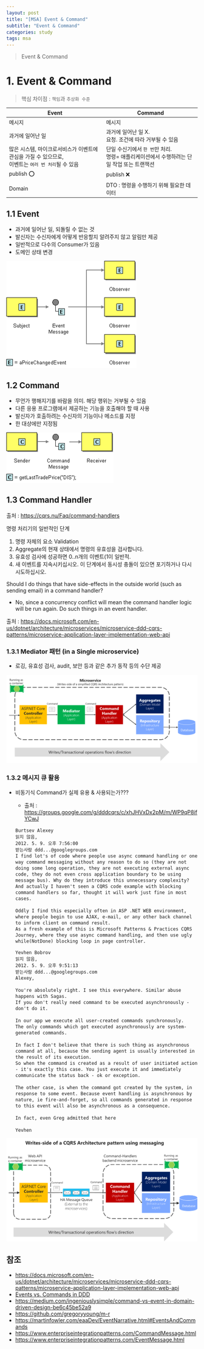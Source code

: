 ```yaml
---
layout: post
title: "[MSA] Event & Command"
subtitle: "Event & Command"
categories: study
tags: msa
---
```


> Event & Command


# 1. Event & Command

> 핵심 차이점 : `책임`과 `추상화 수준`

| Event                                                        | Command                                                      |
| ------------------------------------------------------------ | ------------------------------------------------------------ |
| 메시지                                                       | 메시지                                                       |
| 과거에 일어난 일                                             | 과거에 일어난 일 X. <br />요청. 조건에 따라 거부될 수  있음  |
| 많은 시스템, 마이크로서비스가 이벤트에 관심을 가질 수 있으므로,<br/>이벤트는 `여러 번 처리`될 수 있음 | 단일 수신기에서 `한 번`만 처리. <br/>명령= 애플리케이션에서 수행하려는 단일 작업 또는 트랜잭션 |
| publish ⭕️                                                    | publish ❌                                                    |
| Domain                                                       | DTO : 명령을 수행하기 위해 필요한 데이터                     |



## 1.1 Event

- 과거에 일어난 일, 되돌릴 수 없는 것
- 발신자는 수신자에게 어떻게 반응할지 알려주지 않고 알림만 제공
- 일반적으로 다수의 Consumer가 있음
- 도메인 상태 변경

![](/assets/img/msa/event_command/event.gif)



## 1.2 Command

- 무언가 행해지기를 바람을 의미. 해당 행위는 거부될 수 있음
- 다른 응용 프로그램에서 제공하는 기능을 호출해야 할 때 사용
- 발신자가 호출하려는 수신자의 기능이나 메소드를 지정
- 한 대상에만 지정됨

![](/assets/img/msa/event_command/command.gif)

## 1.3 Command Handler

출처 : https://cqrs.nu/Faq/command-handlers

명령 처리기의 일반적인 단계

1. 명령 자체의 요소 Validation
2. Aggregate의 현재 상태에서 명령의 유효성을 검사합니다.
3. 유효성 검사에 성공하면 0..n개의 이벤트(1이 일반적.
4. 새 이벤트를 지속시키십시오. 이 단계에서 동시성 충돌이 있으면 포기하거나 다시 시도하십시오.



Should I do things that have side-effects in the outside world (such as sending email) in a command handler?

- No, since a concurrency conflict will mean the command handler logic will be run again. Do such things in an event handler.



출처 : https://docs.microsoft.com/en-us/dotnet/architecture/microservices/microservice-ddd-cqrs-patterns/microservice-application-layer-implementation-web-api

### 1.3.1 Mediator 패턴 (in a Single microservice)

- 로깅, 유효성 검사, audit, 보안 등과 같은 추가 동작 등의 수단 제공

![mediator-cqrs-microservice](/assets/img/msa/event_command/mediator-cqrs-microservice.png)

### 1.3.2 메시지 큐 활용

- 비동기식 Command가 실제 유용 & 사용되는가???

  - 출처 : https://groups.google.com/g/dddcqrs/c/xhJHVxDx2pM/m/WP9qP8ifYCwJ

  ```
  Burtsev Alexey
  읽지 않음,
  2012. 5. 9. 오후 7:56:00
  받는사람 ddd...@googlegroups.com
  I find lot's of code where people use async command handling or one way command messaging without any reason to do so (they are not doing some long operation, they are not executing external async code, they do not even cross application boundary to be using message bus). Why do they introduce this unnecessary complexity? And actually I haven't seen a CQRS code example with blocking command handlers so far, thought it will work just fine in most cases.
  
  Oddly I find this especially often in ASP .NET WEB environment, where people begin to use AJAX, e-mail, or any other back channel to inform client on command result.
  As a fresh example of this is Microsoft Patterns & Practices CQRS Journey, where they use async command handling, and then use ugly while(NotDone) blocking loop in page controller.
  ```

  ```
  Yevhen Bobrov
  읽지 않음,
  2012. 5. 9. 오후 9:51:13
  받는사람 ddd...@googlegroups.com
  Alexey,
  
  You're absolutely right. I see this everywhere. Similar abuse happens with Sagas.
  If you don't really need command to be executed asynchronously - don't do it.
  
  In our app we execute all user-created commands synchronously.
  The only commands which got executed asynchronously are system-generated commands.
  
  In fact I don't believe that there is such thing as asynchronous command at all, because the sending agent is usually interested in the result of its execution.
  So when the command is created as a result of user initiated action - it's exactly this case. You just execute it and immediately communicate the status back - ok or exception.
  
  The other case, is when the command got created by the system, in response to some event. Because event handling is asynchronous by nature, ie fire-and-forget, so all commands generated in response to this event will also be asynchronous as a consequence.
  
  In fact, even Greg admitted that here
  
  Yevhen
  ```

![add-ha-message-queue](/assets/img/msa/event_command/add-ha-message-queue.png)


## 참조

- https://docs.microsoft.com/en-us/dotnet/architecture/microservices/microservice-ddd-cqrs-patterns/microservice-application-layer-implementation-web-api
- [Events vs. Commands in DDD](https://blog.ttulka.com/events-vs-commands-in-ddd)
- https://medium.com/ingeniouslysimple/command-vs-event-in-domain-driven-design-be6c45be52a9
- https://github.com/gregoryyoung/m-r
- https://martinfowler.com/eaaDev/EventNarrative.html#EventsAndCommands
- https://www.enterpriseintegrationpatterns.com/CommandMessage.html
- https://www.enterpriseintegrationpatterns.com/EventMessage.html